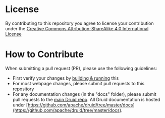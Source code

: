 # License

By contributing to this repository you agree to license your contribution under the [Creative Commons Attribution-ShareAlike 4.0 International License](http://creativecommons.org/licenses/by-sa/4.0/)

# How to Contribute

When submitting a pull request (PR), please use the following guidelines:

- First verify your changes by [building & running](README.md#building) this
- For most webpage changes, please submit pull requests to this repository
- For any documentation changes (in the "docs" folder), please submit pull requests to the [main Druid
  repo](https://github.com/apache/druid-website-src). All Druid
  documentation is hosted under
  [https://github.com/apache/druid/tree/master/docs](https://github.com/apache/druid/tree/master/docs).
